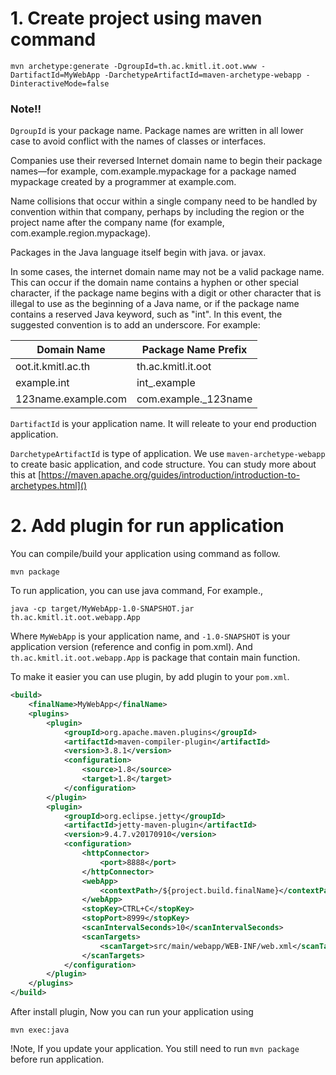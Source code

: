 # 1. Create project using maven command
```
mvn archetype:generate -DgroupId=th.ac.kmitl.it.oot.www -DartifactId=MyWebApp -DarchetypeArtifactId=maven-archetype-webapp -DinteractiveMode=false
```
### Note!!
```DgroupId``` is your package name. Package names are written in all lower case to avoid conflict with the names of classes or interfaces.

Companies use their reversed Internet domain name to begin their package names—for example, com.example.mypackage for a package named mypackage created by a programmer at example.com.

Name collisions that occur within a single company need to be handled by convention within that company, perhaps by including the region or the project name after the company name (for example, com.example.region.mypackage).

Packages in the Java language itself begin with java. or javax.

In some cases, the internet domain name may not be a valid package name. This can occur if the domain name contains a hyphen or other special character, if the package name begins with a digit or other character that is illegal to use as the beginning of a Java name, or if the package name contains a reserved Java keyword, such as "int". In this event, the suggested convention is to add an underscore. For example:

| Domain Name         | Package Name Prefix  |
|---------------------|----------------------|
| oot.it.kmitl.ac.th  | th.ac.kmitl.it.oot   |
| example.int         | int_.example         |
| 123name.example.com | com.example._123name |

```DartifactId``` is your application name. It will releate to your end production application.

```DarchetypeArtifactId``` is type of application. We use ```maven-archetype-webapp``` to create basic application, and code structure. You can study more about this at [https://maven.apache.org/guides/introduction/introduction-to-archetypes.html]()

# 2. Add plugin for run application
You can compile/build your application using command as follow.

```
mvn package
```

To run application, you can use java command, For example.,

```
java -cp target/MyWebApp-1.0-SNAPSHOT.jar th.ac.kmitl.it.oot.webapp.App
```
Where ```MyWebApp``` is your application name, and ```-1.0-SNAPSHOT``` is your application version (reference and config in pom.xml). And ```th.ac.kmitl.it.oot.webapp.App``` is package that contain main function.

To make it easier you can use plugin, by add plugin to your ```pom.xml```.

``` xml
<build>
    <finalName>MyWebApp</finalName>
    <plugins>
        <plugin>
            <groupId>org.apache.maven.plugins</groupId>
            <artifactId>maven-compiler-plugin</artifactId>
            <version>3.8.1</version>
            <configuration>
                <source>1.8</source>
                <target>1.8</target>
            </configuration>
        </plugin>
        <plugin>
            <groupId>org.eclipse.jetty</groupId>
            <artifactId>jetty-maven-plugin</artifactId>
            <version>9.4.7.v20170910</version>
            <configuration>
                <httpConnector>
                    <port>8888</port>
                </httpConnector>
                <webApp>
                    <contextPath>/${project.build.finalName}</contextPath>
                </webApp>
                <stopKey>CTRL+C</stopKey>
                <stopPort>8999</stopKey>
                <scanIntervalSeconds>10</scanIntervalSeconds>
                <scanTargets>
                    <scanTarget>src/main/webapp/WEB-INF/web.xml</scanTarget>
                </scanTargets>
            </configuration>
        </plugin>
    </plugins>
</build>
```

After install plugin, Now you can run your application using 

```
mvn exec:java
```
!Note, If you update your application. You still need to run ```mvn package``` before run application.